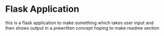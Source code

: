 # Flask Application
 this is a flask application to make something which takes user input and then shows output in a prewritten concept hoping to make readme section
